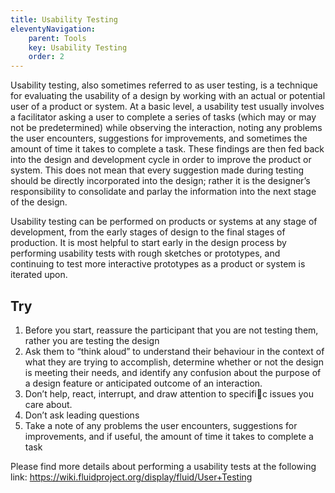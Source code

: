 ```yaml
---
title: Usability Testing
eleventyNavigation:
    parent: Tools
    key: Usability Testing
    order: 2
---
```


Usability testing, also sometimes referred to as user testing, is a technique for evaluating the usability of a design
by working with an actual or potential user of a product or system. At a basic level, a usability test usually involves
a facilitator asking a user to complete a series of tasks (which may or may not be predetermined) while observing the
interaction, noting any problems the user encounters, suggestions for improvements, and sometimes the amount of time it
takes to complete a task. These findings are then fed back into the design and development cycle in order to improve the
product or system. This does not mean that every suggestion made during testing should be directly incorporated into the
design; rather it is the designer’s responsibility to consolidate and parlay the information into the next stage of the
design.

Usability testing can be performed on products or systems at any stage of development, from the early stages of design
to the final stages of production. It is most helpful to start early in the design process by performing usability tests
with rough sketches or prototypes, and continuing to test more interactive prototypes as a product or system is iterated
upon.

## Try

1. Before you start, reassure the participant that you are not testing them, rather you are testing the design
2. Ask them to “think aloud” to understand their behaviour in the context of what they are trying to accomplish,
   determine whether or not the design is meeting their needs, and identify any confusion about the purpose of a design
   feature or anticipated outcome of an interaction.
3. Don’t help, react, interrupt, and draw attention to specific issues you care about.
4. Don’t ask leading questions
5. Take a note of any problems the user encounters, suggestions for improvements, and if useful, the amount of time it
   takes to complete a task

Please find more details about performing a usability tests at the following link:
<https://wiki.fluidproject.org/display/fluid/User+Testing>
